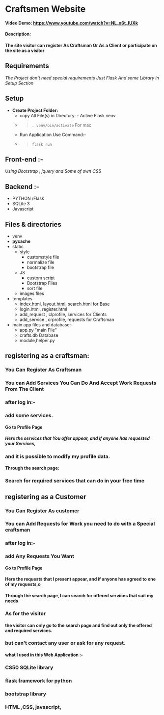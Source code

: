 # Craftsmen Website
#### Video Demo:  https://www.youtube.com/watch?v=NL_o6t_IUXk

#### Description:
#### The site visitor can register As Craftsman Or As a Client or participate on the site as a visitor
## Requirements
_The Project don't need special requirements Just Flask And some Library in Setup Section_

## Setup
- **Create Project Folder:** 
    -  copy All File(s) in Directory:
      - Active Flask venv 
	- > `. venv/bin/activate` For mac
	- Run Application Use Command:- 
	- > ` flask run ` 

## Front-end :-
_Using Bootstrap , jquery and Some of own CSS_

## Backend :-
- PYTHON /Flask 
- SQLite 3
- Javascript


## Files & directories
- venv
- __pycache__
- static
	- style
		- customstyle file
		- normalize file
		- bootstrap file
	- JS
		- custom script
		- Bootstrap Files
		- sort file 
	- images files
- templates 
	- index.html, layout.html, search.html for Base
	- login.html, register.html 
	- add_request , clprofile, services for Clients
	- add_service , crprofile, requests for Craftsman
- main app files and database:-
	- app.py "main File"
	- crafts.db  Database
	- module,helper.py


##  registering as a craftsman:
### You Can Register As Craftsman
### You can Add Services You Can Do And Accept Work Requests From The Client
###  after log in:- 
### add some services.
#### Go to Profile Page
##### Here the services that You offer appear, and if anyone has requested your Services,
### and it is possible to modify my profile data.
#### Through the search page:
### Search for required services that  can do in your free time

## registering as a Customer
### You Can Register As customer
### You can Add Requests for Work you need to do with a Special craftsman
###  after log in:- 
### add Any Requests You Want
#### Go to Profile Page
#### Here the requests that I present appear, and if anyone has agreed to one of my requests,o
#### Through the search page, I can search for offered services that suit my needs

###  As for the visitor
#### the visitor can only go to the search page and find out only the offered and required services.
### but can't contact any user or ask for any request.
 #### what I used in this Web Application :-
### CS50 SQLite library
### flask framework for python
###  bootstrap library
### HTML ,CSS,  javascript,



